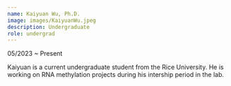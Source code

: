 ```yaml
---
name: Kaiyuan Wu, Ph.D.
image: images/KaiyuanWu.jpeg
description: Undergraduate
role: undergrad
---
```

05/2023 ~ Present 

Kaiyuan is a current undergraduate student from the Rice University. He is working on RNA methylation projects during his intership period in the lab.
